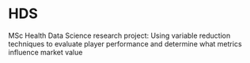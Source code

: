 # HDS
MSc Health Data Science research project: Using variable reduction techniques to evaluate player performance and determine what metrics influence market value
